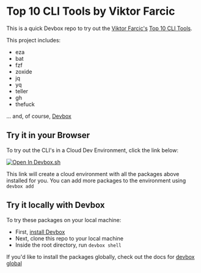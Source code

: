 # Top 10 CLI Tools by Viktor Farcic

This is a quick Devbox repo to try out the [Viktor Farcic's](https://x.com/vfarcic) [Top 10 CLI Tools](https://youtu.be/7ItANF7eytU). 

This project includes: 

* eza
* bat
* fzf
* zoxide
* jq
* yq
* teller
* gh
* thefuck

... and, of course, [Devbox](https://www.jetify.com/devbox)

## Try it in your Browser

To try out the CLI's in a Cloud Dev Environment, click the link below:

[![Open In Devbox.sh](https://www.jetify.com/img/devbox/open-in-devbox.svg)](https://devbox.sh/github.com/lagoja/top-10-cli)

This link will create a cloud environment with all the packages above installed for you. You can add more packages to the environment using `devbox add`

## Try it locally with Devbox

To try these packages on your local machine:

* First, [install Devbox](https://www.jetify.com/devbox/docs/installing_devbox/)
* Next, clone this repo to your local machine
* Inside the root directory, run `devbox shell`

If you'd like to install the packages globally, check out the docs for [devbox global](https://www.jetify.com/devbox/docs/devbox_global/)
